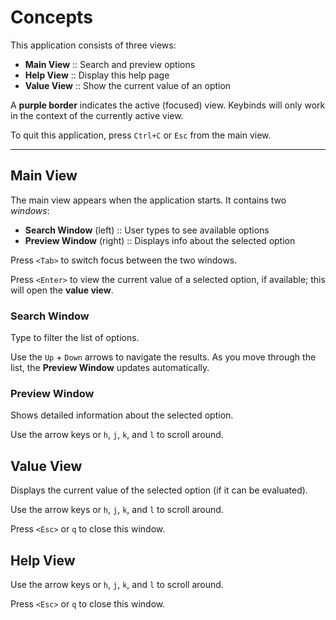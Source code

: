 # Concepts

This application consists of three views:

- **Main View** :: Search and preview options
- **Help View** :: Display this help page
- **Value View** :: Show the current value of an option

A **purple border** indicates the active (focused) view. Keybinds will only work
in the context of the currently active view.

To quit this application, press `Ctrl+C` or `Esc` from the main view.

---

## Main View

The main view appears when the application starts. It contains two _windows_:

- **Search Window** (left) :: User types to see available options
- **Preview Window** (right) :: Displays info about the selected option

Press `<Tab>` to switch focus between the two windows.

Press `<Enter>` to view the current value of a selected option, if available;
this will open the **value view**.

### Search Window

Type to filter the list of options.

Use the `Up` + `Down` arrows to navigate the results. As you move through the
list, the **Preview Window** updates automatically.

### Preview Window

Shows detailed information about the selected option.

Use the arrow keys or `h`, `j`, `k`, and `l` to scroll around.

## Value View

Displays the current value of the selected option (if it can be evaluated).

Use the arrow keys or `h`, `j`, `k`, and `l` to scroll around.

Press `<Esc>` or `q` to close this window.

## Help View

Use the arrow keys or `h`, `j`, `k`, and `l` to scroll around.

Press `<Esc>` or `q` to close this window.
